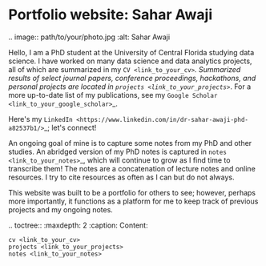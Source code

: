 Portfolio website: Sahar Awaji
===============================

.. image:: path/to/your/photo.jpg
    :alt: Sahar Awaji

Hello, I am a PhD student at the University of Central Florida studying data science. I have worked on many data science and data analytics projects, all of which are summarized in my `CV <link_to_your_cv>`_. Summarized results of select journal papers, conference proceedings, hackathons, and personal projects are located in `projects <link_to_your_projects>`_. For a more up-to-date list of my publications, see my `Google Scholar <link_to_your_google_scholar>`_.

Here's my `LinkedIn <https://www.linkedin.com/in/dr-sahar-awaji-phd-a82537b1/>`_; let's connect!

An ongoing goal of mine is to capture some notes from my PhD and other studies. An abridged version of my PhD notes is captured in `notes <link_to_your_notes>`_, which will continue to grow as I find time to transcribe them! The notes are a concatenation of lecture notes and online resources. I try to cite resources as often as I can but do not always.

This website was built to be a portfolio for others to see; however, perhaps more importantly, it functions as a platform for me to keep track of previous projects and my ongoing notes.

.. toctree::
    :maxdepth: 2
    :caption: Content:

    cv <link_to_your_cv>
    projects <link_to_your_projects>
    notes <link_to_your_notes>
